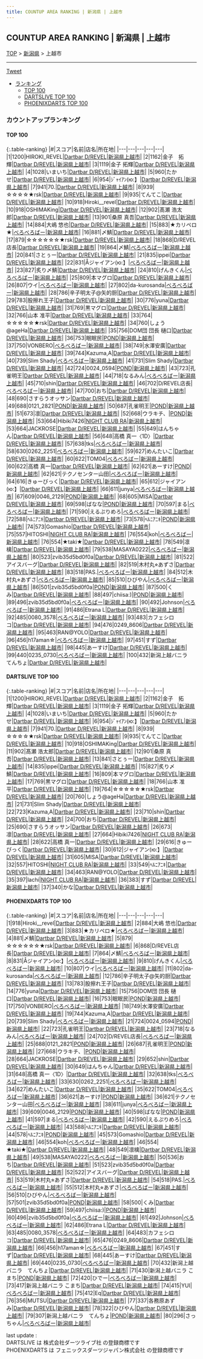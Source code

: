 ```yaml
---
title: COUNTUP AREA RANKING | 新潟県 | 上越市
---
```

## COUNTUP AREA RANKING | 新潟県 | 上越市

[TOP](/darts/rank/) > [新潟県](/darts/rank/新潟県/) > 上越市

___

<a href="https://twitter.com/share?ref_src=twsrc%5Etfw" data-text="COUNTUP AREA RANKING | 新潟県上越市" class="twitter-share-button" data-hashtags="DARTSLIVE,PHOENIXDARTS,darts,ダーツ" data-show-count="false">Tweet</a>

* [ランキング](#カウントアップランキング)
    * [TOP 100](#top-100)
    * [DARTSLIVE TOP 100](#dartslive-top-100)
    * [PHOENIXDARTS TOP 100](#phoenixdarts-top-100)

### カウントアップランキング

#### TOP 100



{:.table-ranking}
|#|スコア|名前|店名|所在地|
|---|---|---|---|---|
|1|1200|<span class="rank-name-dl">HIROKI_REVEL</span>|<a href="https://search.dartslive.com/jp/shop/ad144bd10ca51d430d9b047a20a7ba1e">Dartbar D/REVEL</a>|<a href="/darts/rank/新潟県/上越市">新潟県上越市</a>|
|2|1162|<span class="rank-name-dl">金子　拓輝</span>|<a href="https://search.dartslive.com/jp/shop/ad144bd10ca51d430d9b047a20a7ba1e">Dartbar D/REVEL</a>|<a href="/darts/rank/新潟県/上越市">新潟県上越市</a>|
|3|1119|<span class="rank-name-dl">金子 拓輝</span>|<a href="https://search.dartslive.com/jp/shop/ad144bd10ca51d430d9b047a20a7ba1e">Dartbar D/REVEL</a>|<a href="/darts/rank/新潟県/上越市">新潟県上越市</a>|
|4|1028|<span class="rank-name-dl">いまいち</span>|<a href="https://search.dartslive.com/jp/shop/ad144bd10ca51d430d9b047a20a7ba1e">Dartbar D/REVEL</a>|<a href="/darts/rank/新潟県/上越市">新潟県上越市</a>|
|5|960|<span class="rank-name-dl">たかせ</span>|<a href="https://search.dartslive.com/jp/shop/ad144bd10ca51d430d9b047a20a7ba1e">Dartbar D/REVEL</a>|<a href="/darts/rank/新潟県/上越市">新潟県上越市</a>|
|6|954|<span class="rank-name-dl">ｼﾞｬｲｱﾝ(ю:】</span>|<a href="https://search.dartslive.com/jp/shop/ad144bd10ca51d430d9b047a20a7ba1e">Dartbar D/REVEL</a>|<a href="/darts/rank/新潟県/上越市">新潟県上越市</a>|
|7|941|<span class="rank-name-dl">70.</span>|<a href="https://search.dartslive.com/jp/shop/ad144bd10ca51d430d9b047a20a7ba1e">Dartbar D/REVEL</a>|<a href="/darts/rank/新潟県/上越市">新潟県上越市</a>|
|8|939|<span class="rank-name-dl">☆☆☆☆★rsk</span>|<a href="https://search.dartslive.com/jp/shop/ad144bd10ca51d430d9b047a20a7ba1e">Dartbar D/REVEL</a>|<a href="/darts/rank/新潟県/上越市">新潟県上越市</a>|
|9|935|<span class="rank-name-dl">てんてこ</span>|<a href="https://search.dartslive.com/jp/shop/ad144bd10ca51d430d9b047a20a7ba1e">Dartbar D/REVEL</a>|<a href="/darts/rank/新潟県/上越市">新潟県上越市</a>|
|10|918|<span class="rank-name-pd">Hiroki__revel</span>|<a href="https://vs.phoenixdarts.com/jp/shop/shopDetailInfo/s_89929?s_seq=89929">Dartbar D/REVEL</a>|<a href="/darts/rank/新潟県/上越市">新潟県上越市</a>|
|10|918|<span class="rank-name-dl">OSHIMAKing</span>|<a href="https://search.dartslive.com/jp/shop/ad144bd10ca51d430d9b047a20a7ba1e">Dartbar D/REVEL</a>|<a href="/darts/rank/新潟県/上越市">新潟県上越市</a>|
|12|902|<span class="rank-name-dl">髙瀬 浩太郎</span>|<a href="https://search.dartslive.com/jp/shop/ad144bd10ca51d430d9b047a20a7ba1e">Dartbar D/REVEL</a>|<a href="/darts/rank/新潟県/上越市">新潟県上越市</a>|
|13|901|<span class="rank-name-dl">桑原 真吾</span>|<a href="https://search.dartslive.com/jp/shop/ad144bd10ca51d430d9b047a20a7ba1e">Dartbar D/REVEL</a>|<a href="/darts/rank/新潟県/上越市">新潟県上越市</a>|
|14|884|<span class="rank-name-pd">大嶋 悠也</span>|<a href="https://vs.phoenixdarts.com/jp/shop/shopDetailInfo/s_89929?s_seq=89929">Dartbar D/REVEL</a>|<a href="/darts/rank/新潟県/上越市">新潟県上越市</a>|
|15|883|<span class="rank-name-pd">★カリペロ★</span>|<a href="https://vs.phoenixdarts.com/jp/shop/shopDetailInfo/s_9461?s_seq=9461">べろべろばー</a>|<a href="/darts/rank/新潟県/上越市">新潟県上越市</a>|
|16|881|<span class="rank-name-pd">〆鯖</span>|<a href="https://vs.phoenixdarts.com/jp/shop/shopDetailInfo/s_89929?s_seq=89929">Dartbar D/REVEL</a>|<a href="/darts/rank/新潟県/上越市">新潟県上越市</a>|
|17|879|<span class="rank-name-pd">☆☆☆☆☆☆★rsk</span>|<a href="https://vs.phoenixdarts.com/jp/shop/shopDetailInfo/s_89929?s_seq=89929">Dartbar D/REVEL</a>|<a href="/darts/rank/新潟県/上越市">新潟県上越市</a>|
|18|868|<span class="rank-name-pd">D/REVEL店長</span>|<a href="https://vs.phoenixdarts.com/jp/shop/shopDetailInfo/s_89929?s_seq=89929">Dartbar D/REVEL</a>|<a href="/darts/rank/新潟県/上越市">新潟県上越市</a>|
|19|864|<span class="rank-name-pd">〆鯖</span>|<a href="https://vs.phoenixdarts.com/jp/shop/shopDetailInfo/s_9461?s_seq=9461">べろべろばー</a>|<a href="/darts/rank/新潟県/上越市">新潟県上越市</a>|
|20|841|<span class="rank-name-dl">さとぅー</span>|<a href="https://search.dartslive.com/jp/shop/ad144bd10ca51d430d9b047a20a7ba1e">Dartbar D/REVEL</a>|<a href="/darts/rank/新潟県/上越市">新潟県上越市</a>|
|21|835|<span class="rank-name-dl">ippei</span>|<a href="https://search.dartslive.com/jp/shop/ad144bd10ca51d430d9b047a20a7ba1e">Dartbar D/REVEL</a>|<a href="/darts/rank/新潟県/上越市">新潟県上越市</a>|
|22|831|<span class="rank-name-pd">Åジャイアン(ю:】</span>|<a href="https://vs.phoenixdarts.com/jp/shop/shopDetailInfo/s_9461?s_seq=9461">べろべろばー</a>|<a href="/darts/rank/新潟県/上越市">新潟県上越市</a>|
|23|827|<span class="rank-name-dl">炙り〆鯖</span>|<a href="https://search.dartslive.com/jp/shop/ad144bd10ca51d430d9b047a20a7ba1e">Dartbar D/REVEL</a>|<a href="/darts/rank/新潟県/上越市">新潟県上越市</a>|
|24|810|<span class="rank-name-pd">げんきくん</span>|<a href="https://vs.phoenixdarts.com/jp/shop/shopDetailInfo/s_9461?s_seq=9461">べろべろばー</a>|<a href="/darts/rank/新潟県/上越市">新潟県上越市</a>|
|25|809|<span class="rank-name-dl">本マグロ</span>|<a href="https://search.dartslive.com/jp/shop/ad144bd10ca51d430d9b047a20a7ba1e">Dartbar D/REVEL</a>|<a href="/darts/rank/新潟県/上越市">新潟県上越市</a>|
|26|807|<span class="rank-name-pd">ウイ</span>|<a href="https://vs.phoenixdarts.com/jp/shop/shopDetailInfo/s_9461?s_seq=9461">べろべろばー</a>|<a href="/darts/rank/新潟県/上越市">新潟県上越市</a>|
|27|802|<span class="rank-name-pd">da-kurosanda</span>|<a href="https://vs.phoenixdarts.com/jp/shop/shopDetailInfo/s_9461?s_seq=9461">べろべろばー</a>|<a href="/darts/rank/新潟県/上越市">新潟県上越市</a>|
|28|786|<span class="rank-name-pd">辛子明太子@矢的厨</span>|<a href="https://vs.phoenixdarts.com/jp/shop/shopDetailInfo/s_89929?s_seq=89929">Dartbar D/REVEL</a>|<a href="/darts/rank/新潟県/上越市">新潟県上越市</a>|
|29|783|<span class="rank-name-pd">股擦れ王子</span>|<a href="https://vs.phoenixdarts.com/jp/shop/shopDetailInfo/s_89929?s_seq=89929">Dartbar D/REVEL</a>|<a href="/darts/rank/新潟県/上越市">新潟県上越市</a>|
|30|776|<span class="rank-name-pd">yuna</span>|<a href="https://vs.phoenixdarts.com/jp/shop/shopDetailInfo/s_89929?s_seq=89929">Dartbar D/REVEL</a>|<a href="/darts/rank/新潟県/上越市">新潟県上越市</a>|
|31|769|<span class="rank-name-dl">黒マグロ</span>|<a href="https://search.dartslive.com/jp/shop/ad144bd10ca51d430d9b047a20a7ba1e">Dartbar D/REVEL</a>|<a href="/darts/rank/新潟県/上越市">新潟県上越市</a>|
|32|766|<span class="rank-name-dl">山本 准平</span>|<a href="https://search.dartslive.com/jp/shop/ad144bd10ca51d430d9b047a20a7ba1e">Dartbar D/REVEL</a>|<a href="/darts/rank/新潟県/上越市">新潟県上越市</a>|
|33|764|<span class="rank-name-dl">☆☆☆☆☆★rsk</span>|<a href="https://search.dartslive.com/jp/shop/ad144bd10ca51d430d9b047a20a7ba1e">Dartbar D/REVEL</a>|<a href="/darts/rank/新潟県/上越市">新潟県上越市</a>|
|34|760|<span class="rank-name-dl">しょう@ageHa</span>|<a href="https://search.dartslive.com/jp/shop/ad144bd10ca51d430d9b047a20a7ba1e">Dartbar D/REVEL</a>|<a href="/darts/rank/新潟県/上越市">新潟県上越市</a>|
|35|756|<span class="rank-name-pd">DOM団 団長  樋口</span>|<a href="https://vs.phoenixdarts.com/jp/shop/shopDetailInfo/s_89929?s_seq=89929">Dartbar D/REVEL</a>|<a href="/darts/rank/新潟県/上越市">新潟県上越市</a>|
|36|753|<span class="rank-name-pd">眠眠民</span>|<a href="https://vs.phoenixdarts.com/jp/shop/shopDetailInfo/s_87179?s_seq=87179">POND</a>|<a href="/darts/rank/新潟県/上越市">新潟県上越市</a>|
|37|750|<span class="rank-name-pd">VONBERO</span>|<a href="https://vs.phoenixdarts.com/jp/shop/shopDetailInfo/s_9461?s_seq=9461">べろべろばー</a>|<a href="/darts/rank/新潟県/上越市">新潟県上越市</a>|
|38|749|<span class="rank-name-pd">水澤安廣</span>|<a href="https://vs.phoenixdarts.com/jp/shop/shopDetailInfo/s_89929?s_seq=89929">Dartbar D/REVEL</a>|<a href="/darts/rank/新潟県/上越市">新潟県上越市</a>|
|39|744|<span class="rank-name-pd">Kazuma,A</span>|<a href="https://vs.phoenixdarts.com/jp/shop/shopDetailInfo/s_89929?s_seq=89929">Dartbar D/REVEL</a>|<a href="/darts/rank/新潟県/上越市">新潟県上越市</a>|
|40|739|<span class="rank-name-pd">Slim Shady</span>|<a href="https://vs.phoenixdarts.com/jp/shop/shopDetailInfo/s_9461?s_seq=9461">べろべろばー</a>|<a href="/darts/rank/新潟県/上越市">新潟県上越市</a>|
|41|731|<span class="rank-name-dl">Slim Shady</span>|<a href="https://search.dartslive.com/jp/shop/ad144bd10ca51d430d9b047a20a7ba1e">Dartbar D/REVEL</a>|<a href="/darts/rank/新潟県/上越市">新潟県上越市</a>|
|42|724|<span class="rank-name-pd">0024_0594</span>|<a href="https://vs.phoenixdarts.com/jp/shop/shopDetailInfo/s_87179?s_seq=87179">POND</a>|<a href="/darts/rank/新潟県/上越市">新潟県上越市</a>|
|43|723|<span class="rank-name-pd">孔雀明王</span>|<a href="https://vs.phoenixdarts.com/jp/shop/shopDetailInfo/s_89929?s_seq=89929">Dartbar D/REVEL</a>|<a href="/darts/rank/新潟県/上越市">新潟県上越市</a>|
|44|718|<span class="rank-name-pd">なるみん</span>|<a href="https://vs.phoenixdarts.com/jp/shop/shopDetailInfo/s_9461?s_seq=9461">べろべろばー</a>|<a href="/darts/rank/新潟県/上越市">新潟県上越市</a>|
|45|710|<span class="rank-name-dl">shin</span>|<a href="https://search.dartslive.com/jp/shop/ad144bd10ca51d430d9b047a20a7ba1e">Dartbar D/REVEL</a>|<a href="/darts/rank/新潟県/上越市">新潟県上越市</a>|
|46|702|<span class="rank-name-pd">D/REVEL店長</span>|<a href="https://vs.phoenixdarts.com/jp/shop/shopDetailInfo/s_9461?s_seq=9461">べろべろばー</a>|<a href="/darts/rank/新潟県/上越市">新潟県上越市</a>|
|47|700|<span class="rank-name-dl">おち</span>|<a href="https://search.dartslive.com/jp/shop/ad144bd10ca51d430d9b047a20a7ba1e">Dartbar D/REVEL</a>|<a href="/darts/rank/新潟県/上越市">新潟県上越市</a>|
|48|690|<span class="rank-name-dl">さすらうオッサン</span>|<a href="https://search.dartslive.com/jp/shop/ad144bd10ca51d430d9b047a20a7ba1e">Dartbar D/REVEL</a>|<a href="/darts/rank/新潟県/上越市">新潟県上越市</a>|
|49|688|<span class="rank-name-pd">0121_2821</span>|<a href="https://vs.phoenixdarts.com/jp/shop/shopDetailInfo/s_87179?s_seq=87179">POND</a>|<a href="/darts/rank/新潟県/上越市">新潟県上越市</a>|
|50|687|<span class="rank-name-pd">孔雀明王</span>|<a href="https://vs.phoenixdarts.com/jp/shop/shopDetailInfo/s_87179?s_seq=87179">POND</a>|<a href="/darts/rank/新潟県/上越市">新潟県上越市</a>|
|51|673|<span class="rank-name-dl">凛</span>|<a href="https://search.dartslive.com/jp/shop/ad144bd10ca51d430d9b047a20a7ba1e">Dartbar D/REVEL</a>|<a href="/darts/rank/新潟県/上越市">新潟県上越市</a>|
|52|668|<span class="rank-name-pd">ウラキチ、</span>|<a href="https://vs.phoenixdarts.com/jp/shop/shopDetailInfo/s_87179?s_seq=87179">POND</a>|<a href="/darts/rank/新潟県/上越市">新潟県上越市</a>|
|53|664|<span class="rank-name-dl">Hibiki7426</span>|<a href="https://search.dartslive.com/jp/shop/b3cb11641cc009a00d9b047a20a7ba1e">NIGHT CLUB RA</a>|<a href="/darts/rank/新潟県/上越市">新潟県上越市</a>|
|53|664|<span class="rank-name-pd">JACKROSE</span>|<a href="https://vs.phoenixdarts.com/jp/shop/shopDetailInfo/s_89929?s_seq=89929">Dartbar D/REVEL</a>|<a href="/darts/rank/新潟県/上越市">新潟県上越市</a>|
|55|649|<span class="rank-name-pd">はんちゃん</span>|<a href="https://vs.phoenixdarts.com/jp/shop/shopDetailInfo/s_89929?s_seq=89929">Dartbar D/REVEL</a>|<a href="/darts/rank/新潟県/上越市">新潟県上越市</a>|
|56|648|<span class="rank-name-pd">高橋  真一〈1D〉</span>|<a href="https://vs.phoenixdarts.com/jp/shop/shopDetailInfo/s_89929?s_seq=89929">Dartbar D/REVEL</a>|<a href="/darts/rank/新潟県/上越市">新潟県上越市</a>|
|57|638|<span class="rank-name-pd">tks</span>|<a href="https://vs.phoenixdarts.com/jp/shop/shopDetailInfo/s_9461?s_seq=9461">べろべろばー</a>|<a href="/darts/rank/新潟県/上越市">新潟県上越市</a>|
|58|630|<span class="rank-name-pd">0262_2251</span>|<a href="https://vs.phoenixdarts.com/jp/shop/shopDetailInfo/s_9461?s_seq=9461">べろべろばー</a>|<a href="/darts/rank/新潟県/上越市">新潟県上越市</a>|
|59|627|<span class="rank-name-pd">めんたいこ</span>|<a href="https://vs.phoenixdarts.com/jp/shop/shopDetailInfo/s_89929?s_seq=89929">Dartbar D/REVEL</a>|<a href="/darts/rank/新潟県/上越市">新潟県上越市</a>|
|60|622|<span class="rank-name-pd">TOM04</span>|<a href="https://vs.phoenixdarts.com/jp/shop/shopDetailInfo/s_9461?s_seq=9461">べろべろばー</a>|<a href="/darts/rank/新潟県/上越市">新潟県上越市</a>|
|60|622|<span class="rank-name-dl">高橋 真一</span>|<a href="https://search.dartslive.com/jp/shop/ad144bd10ca51d430d9b047a20a7ba1e">Dartbar D/REVEL</a>|<a href="/darts/rank/新潟県/上越市">新潟県上越市</a>|
|62|621|<span class="rank-name-pd">あーすけ</span>|<a href="https://vs.phoenixdarts.com/jp/shop/shopDetailInfo/s_87179?s_seq=87179">POND</a>|<a href="/darts/rank/新潟県/上越市">新潟県上越市</a>|
|62|621|<span class="rank-name-pd">テクノセンター山田</span>|<a href="https://vs.phoenixdarts.com/jp/shop/shopDetailInfo/s_9461?s_seq=9461">べろべろばー</a>|<a href="/darts/rank/新潟県/上越市">新潟県上越市</a>|
|64|616|<span class="rank-name-dl">きゅーびっく</span>|<a href="https://search.dartslive.com/jp/shop/ad144bd10ca51d430d9b047a20a7ba1e">Dartbar D/REVEL</a>|<a href="/darts/rank/新潟県/上越市">新潟県上越市</a>|
|65|612|<span class="rank-name-dl">ジャイアン(ю:】</span>|<a href="https://search.dartslive.com/jp/shop/ad144bd10ca51d430d9b047a20a7ba1e">Dartbar D/REVEL</a>|<a href="/darts/rank/新潟県/上越市">新潟県上越市</a>|
|66|611|<span class="rank-name-pd">junya</span>|<a href="https://vs.phoenixdarts.com/jp/shop/shopDetailInfo/s_9461?s_seq=9461">べろべろばー</a>|<a href="/darts/rank/新潟県/上越市">新潟県上越市</a>|
|67|609|<span class="rank-name-pd">0046_2129</span>|<a href="https://vs.phoenixdarts.com/jp/shop/shopDetailInfo/s_87179?s_seq=87179">POND</a>|<a href="/darts/rank/新潟県/上越市">新潟県上越市</a>|
|68|605|<span class="rank-name-dl">MISA</span>|<a href="https://search.dartslive.com/jp/shop/ad144bd10ca51d430d9b047a20a7ba1e">Dartbar D/REVEL</a>|<a href="/darts/rank/新潟県/上越市">新潟県上越市</a>|
|69|598|<span class="rank-name-pd">ばなな</span>|<a href="https://vs.phoenixdarts.com/jp/shop/shopDetailInfo/s_87179?s_seq=87179">POND</a>|<a href="/darts/rank/新潟県/上越市">新潟県上越市</a>|
|70|597|<span class="rank-name-pd">まる</span>|<a href="https://vs.phoenixdarts.com/jp/shop/shopDetailInfo/s_9461?s_seq=9461">べろべろばー</a>|<a href="/darts/rank/新潟県/上越市">新潟県上越市</a>|
|71|590|<span class="rank-name-pd">えるぷりめろ</span>|<a href="https://vs.phoenixdarts.com/jp/shop/shopDetailInfo/s_9461?s_seq=9461">べろべろばー</a>|<a href="/darts/rank/新潟県/上越市">新潟県上越市</a>|
|72|588|<span class="rank-name-pd">ﾍﾙﾆｱﾆｷ</span>|<a href="https://vs.phoenixdarts.com/jp/shop/shopDetailInfo/s_89929?s_seq=89929">Dartbar D/REVEL</a>|<a href="/darts/rank/新潟県/上越市">新潟県上越市</a>|
|73|578|<span class="rank-name-pd">ﾍﾙﾆｱﾆｷ</span>|<a href="https://vs.phoenixdarts.com/jp/shop/shopDetailInfo/s_87179?s_seq=87179">POND</a>|<a href="/darts/rank/新潟県/上越市">新潟県上越市</a>|
|74|573|<span class="rank-name-pd">Gomashio</span>|<a href="https://vs.phoenixdarts.com/jp/shop/shopDetailInfo/s_89929?s_seq=89929">Dartbar D/REVEL</a>|<a href="/darts/rank/新潟県/上越市">新潟県上越市</a>|
|75|557|<span class="rank-name-dl">HITOSHI</span>|<a href="https://search.dartslive.com/jp/shop/b3cb11641cc009a00d9b047a20a7ba1e">NIGHT CLUB RA</a>|<a href="/darts/rank/新潟県/上越市">新潟県上越市</a>|
|76|554|<span class="rank-name-pd">koh</span>|<a href="https://vs.phoenixdarts.com/jp/shop/shopDetailInfo/s_9461?s_seq=9461">べろべろばー</a>|<a href="/darts/rank/新潟県/上越市">新潟県上越市</a>|
|76|554|<span class="rank-name-pd">★taki★</span>|<a href="https://vs.phoenixdarts.com/jp/shop/shopDetailInfo/s_89929?s_seq=89929">Dartbar D/REVEL</a>|<a href="/darts/rank/新潟県/上越市">新潟県上越市</a>|
|78|549|<span class="rank-name-pd">凛檎</span>|<a href="https://vs.phoenixdarts.com/jp/shop/shopDetailInfo/s_89929?s_seq=89929">Dartbar D/REVEL</a>|<a href="/darts/rank/新潟県/上越市">新潟県上越市</a>|
|79|538|<span class="rank-name-pd">MASAYA0222</span>|<a href="https://vs.phoenixdarts.com/jp/shop/shopDetailInfo/s_9461?s_seq=9461">べろべろばー</a>|<a href="/darts/rank/新潟県/上越市">新潟県上越市</a>|
|80|523|<span class="rank-name-pd">zvib35d5bd0f0a</span>|<a href="https://vs.phoenixdarts.com/jp/shop/shopDetailInfo/s_89929?s_seq=89929">Dartbar D/REVEL</a>|<a href="/darts/rank/新潟県/上越市">新潟県上越市</a>|
|81|522|<span class="rank-name-pd">アイスバーグ</span>|<a href="https://vs.phoenixdarts.com/jp/shop/shopDetailInfo/s_89929?s_seq=89929">Dartbar D/REVEL</a>|<a href="/darts/rank/新潟県/上越市">新潟県上越市</a>|
|82|519|<span class="rank-name-pd">木村丸⭐︎あずさ</span>|<a href="https://vs.phoenixdarts.com/jp/shop/shopDetailInfo/s_89929?s_seq=89929">Dartbar D/REVEL</a>|<a href="/darts/rank/新潟県/上越市">新潟県上越市</a>|
|83|518|<span class="rank-name-pd">PAS.</span>|<a href="https://vs.phoenixdarts.com/jp/shop/shopDetailInfo/s_9461?s_seq=9461">べろべろばー</a>|<a href="/darts/rank/新潟県/上越市">新潟県上越市</a>|
|84|512|<span class="rank-name-pd">木村丸⭐︎あずさ</span>|<a href="https://vs.phoenixdarts.com/jp/shop/shopDetailInfo/s_9461?s_seq=9461">べろべろばー</a>|<a href="/darts/rank/新潟県/上越市">新潟県上越市</a>|
|85|510|<span class="rank-name-pd">ひびやん</span>|<a href="https://vs.phoenixdarts.com/jp/shop/shopDetailInfo/s_9461?s_seq=9461">べろべろばー</a>|<a href="/darts/rank/新潟県/上越市">新潟県上越市</a>|
|86|501|<span class="rank-name-pd">zvib35d5bd0f0a</span>|<a href="https://vs.phoenixdarts.com/jp/shop/shopDetailInfo/s_87179?s_seq=87179">POND</a>|<a href="/darts/rank/新潟県/上越市">新潟県上越市</a>|
|87|500|<span class="rank-name-pd">くみ</span>|<a href="https://vs.phoenixdarts.com/jp/shop/shopDetailInfo/s_89929?s_seq=89929">Dartbar D/REVEL</a>|<a href="/darts/rank/新潟県/上越市">新潟県上越市</a>|
|88|497|<span class="rank-name-pd">chiisa:)</span>|<a href="https://vs.phoenixdarts.com/jp/shop/shopDetailInfo/s_87179?s_seq=87179">POND</a>|<a href="/darts/rank/新潟県/上越市">新潟県上越市</a>|
|89|496|<span class="rank-name-pd">zvib35d5bd0f0a</span>|<a href="https://vs.phoenixdarts.com/jp/shop/shopDetailInfo/s_9461?s_seq=9461">べろべろばー</a>|<a href="/darts/rank/新潟県/上越市">新潟県上越市</a>|
|90|492|<span class="rank-name-pd">Johnson</span>|<a href="https://vs.phoenixdarts.com/jp/shop/shopDetailInfo/s_9461?s_seq=9461">べろべろばー</a>|<a href="/darts/rank/新潟県/上越市">新潟県上越市</a>|
|91|486|<span class="rank-name-pd">Etrana L</span>|<a href="https://vs.phoenixdarts.com/jp/shop/shopDetailInfo/s_89929?s_seq=89929">Dartbar D/REVEL</a>|<a href="/darts/rank/新潟県/上越市">新潟県上越市</a>|
|92|485|<span class="rank-name-pd">0080_3578</span>|<a href="https://vs.phoenixdarts.com/jp/shop/shopDetailInfo/s_9461?s_seq=9461">べろべろばー</a>|<a href="/darts/rank/新潟県/上越市">新潟県上越市</a>|
|93|483|<span class="rank-name-pd">カフェシロコ</span>|<a href="https://vs.phoenixdarts.com/jp/shop/shopDetailInfo/s_89929?s_seq=89929">Dartbar D/REVEL</a>|<a href="/darts/rank/新潟県/上越市">新潟県上越市</a>|
|94|476|<span class="rank-name-pd">0249_8606</span>|<a href="https://vs.phoenixdarts.com/jp/shop/shopDetailInfo/s_89929?s_seq=89929">Dartbar D/REVEL</a>|<a href="/darts/rank/新潟県/上越市">新潟県上越市</a>|
|95|463|<span class="rank-name-dl">RAN@YOLO</span>|<a href="https://search.dartslive.com/jp/shop/ad144bd10ca51d430d9b047a20a7ba1e">Dartbar D/REVEL</a>|<a href="/darts/rank/新潟県/上越市">新潟県上越市</a>|
|96|456|<span class="rank-name-pd">h17aman☆</span>|<a href="https://vs.phoenixdarts.com/jp/shop/shopDetailInfo/s_9461?s_seq=9461">べろべろばー</a>|<a href="/darts/rank/新潟県/上越市">新潟県上越市</a>|
|97|451|<span class="rank-name-pd">すず</span>|<a href="https://vs.phoenixdarts.com/jp/shop/shopDetailInfo/s_89929?s_seq=89929">Dartbar D/REVEL</a>|<a href="/darts/rank/新潟県/上越市">新潟県上越市</a>|
|98|445|<span class="rank-name-pd">あーすけ</span>|<a href="https://vs.phoenixdarts.com/jp/shop/shopDetailInfo/s_89929?s_seq=89929">Dartbar D/REVEL</a>|<a href="/darts/rank/新潟県/上越市">新潟県上越市</a>|
|99|440|<span class="rank-name-pd">0235_0730</span>|<a href="https://vs.phoenixdarts.com/jp/shop/shopDetailInfo/s_9461?s_seq=9461">べろべろばー</a>|<a href="/darts/rank/新潟県/上越市">新潟県上越市</a>|
|100|432|<span class="rank-name-pd">新潟上越バニラ　てんちょ</span>|<a href="https://vs.phoenixdarts.com/jp/shop/shopDetailInfo/s_89929?s_seq=89929">Dartbar D/REVEL</a>|<a href="/darts/rank/新潟県/上越市">新潟県上越市</a>|


#### DARTSLIVE TOP 100



{:.table-ranking}
|#|スコア|名前|店名|所在地|
|---|---|---|---|---|
|1|1200|<span class="rank-name-dl">HIROKI_REVEL</span>|<a href="https://search.dartslive.com/jp/shop/ad144bd10ca51d430d9b047a20a7ba1e">Dartbar D/REVEL</a>|<a href="/darts/rank/新潟県/上越市">新潟県上越市</a>|
|2|1162|<span class="rank-name-dl">金子　拓輝</span>|<a href="https://search.dartslive.com/jp/shop/ad144bd10ca51d430d9b047a20a7ba1e">Dartbar D/REVEL</a>|<a href="/darts/rank/新潟県/上越市">新潟県上越市</a>|
|3|1119|<span class="rank-name-dl">金子 拓輝</span>|<a href="https://search.dartslive.com/jp/shop/ad144bd10ca51d430d9b047a20a7ba1e">Dartbar D/REVEL</a>|<a href="/darts/rank/新潟県/上越市">新潟県上越市</a>|
|4|1028|<span class="rank-name-dl">いまいち</span>|<a href="https://search.dartslive.com/jp/shop/ad144bd10ca51d430d9b047a20a7ba1e">Dartbar D/REVEL</a>|<a href="/darts/rank/新潟県/上越市">新潟県上越市</a>|
|5|960|<span class="rank-name-dl">たかせ</span>|<a href="https://search.dartslive.com/jp/shop/ad144bd10ca51d430d9b047a20a7ba1e">Dartbar D/REVEL</a>|<a href="/darts/rank/新潟県/上越市">新潟県上越市</a>|
|6|954|<span class="rank-name-dl">ｼﾞｬｲｱﾝ(ю:】</span>|<a href="https://search.dartslive.com/jp/shop/ad144bd10ca51d430d9b047a20a7ba1e">Dartbar D/REVEL</a>|<a href="/darts/rank/新潟県/上越市">新潟県上越市</a>|
|7|941|<span class="rank-name-dl">70.</span>|<a href="https://search.dartslive.com/jp/shop/ad144bd10ca51d430d9b047a20a7ba1e">Dartbar D/REVEL</a>|<a href="/darts/rank/新潟県/上越市">新潟県上越市</a>|
|8|939|<span class="rank-name-dl">☆☆☆☆★rsk</span>|<a href="https://search.dartslive.com/jp/shop/ad144bd10ca51d430d9b047a20a7ba1e">Dartbar D/REVEL</a>|<a href="/darts/rank/新潟県/上越市">新潟県上越市</a>|
|9|935|<span class="rank-name-dl">てんてこ</span>|<a href="https://search.dartslive.com/jp/shop/ad144bd10ca51d430d9b047a20a7ba1e">Dartbar D/REVEL</a>|<a href="/darts/rank/新潟県/上越市">新潟県上越市</a>|
|10|918|<span class="rank-name-dl">OSHIMAKing</span>|<a href="https://search.dartslive.com/jp/shop/ad144bd10ca51d430d9b047a20a7ba1e">Dartbar D/REVEL</a>|<a href="/darts/rank/新潟県/上越市">新潟県上越市</a>|
|11|902|<span class="rank-name-dl">髙瀬 浩太郎</span>|<a href="https://search.dartslive.com/jp/shop/ad144bd10ca51d430d9b047a20a7ba1e">Dartbar D/REVEL</a>|<a href="/darts/rank/新潟県/上越市">新潟県上越市</a>|
|12|901|<span class="rank-name-dl">桑原 真吾</span>|<a href="https://search.dartslive.com/jp/shop/ad144bd10ca51d430d9b047a20a7ba1e">Dartbar D/REVEL</a>|<a href="/darts/rank/新潟県/上越市">新潟県上越市</a>|
|13|841|<span class="rank-name-dl">さとぅー</span>|<a href="https://search.dartslive.com/jp/shop/ad144bd10ca51d430d9b047a20a7ba1e">Dartbar D/REVEL</a>|<a href="/darts/rank/新潟県/上越市">新潟県上越市</a>|
|14|835|<span class="rank-name-dl">ippei</span>|<a href="https://search.dartslive.com/jp/shop/ad144bd10ca51d430d9b047a20a7ba1e">Dartbar D/REVEL</a>|<a href="/darts/rank/新潟県/上越市">新潟県上越市</a>|
|15|827|<span class="rank-name-dl">炙り〆鯖</span>|<a href="https://search.dartslive.com/jp/shop/ad144bd10ca51d430d9b047a20a7ba1e">Dartbar D/REVEL</a>|<a href="/darts/rank/新潟県/上越市">新潟県上越市</a>|
|16|809|<span class="rank-name-dl">本マグロ</span>|<a href="https://search.dartslive.com/jp/shop/ad144bd10ca51d430d9b047a20a7ba1e">Dartbar D/REVEL</a>|<a href="/darts/rank/新潟県/上越市">新潟県上越市</a>|
|17|769|<span class="rank-name-dl">黒マグロ</span>|<a href="https://search.dartslive.com/jp/shop/ad144bd10ca51d430d9b047a20a7ba1e">Dartbar D/REVEL</a>|<a href="/darts/rank/新潟県/上越市">新潟県上越市</a>|
|18|766|<span class="rank-name-dl">山本 准平</span>|<a href="https://search.dartslive.com/jp/shop/ad144bd10ca51d430d9b047a20a7ba1e">Dartbar D/REVEL</a>|<a href="/darts/rank/新潟県/上越市">新潟県上越市</a>|
|19|764|<span class="rank-name-dl">☆☆☆☆☆★rsk</span>|<a href="https://search.dartslive.com/jp/shop/ad144bd10ca51d430d9b047a20a7ba1e">Dartbar D/REVEL</a>|<a href="/darts/rank/新潟県/上越市">新潟県上越市</a>|
|20|760|<span class="rank-name-dl">しょう@ageHa</span>|<a href="https://search.dartslive.com/jp/shop/ad144bd10ca51d430d9b047a20a7ba1e">Dartbar D/REVEL</a>|<a href="/darts/rank/新潟県/上越市">新潟県上越市</a>|
|21|731|<span class="rank-name-dl">Slim Shady</span>|<a href="https://search.dartslive.com/jp/shop/ad144bd10ca51d430d9b047a20a7ba1e">Dartbar D/REVEL</a>|<a href="/darts/rank/新潟県/上越市">新潟県上越市</a>|
|22|723|<span class="rank-name-dl">Kazuma,A</span>|<a href="https://search.dartslive.com/jp/shop/ad144bd10ca51d430d9b047a20a7ba1e">Dartbar D/REVEL</a>|<a href="/darts/rank/新潟県/上越市">新潟県上越市</a>|
|23|710|<span class="rank-name-dl">shin</span>|<a href="https://search.dartslive.com/jp/shop/ad144bd10ca51d430d9b047a20a7ba1e">Dartbar D/REVEL</a>|<a href="/darts/rank/新潟県/上越市">新潟県上越市</a>|
|24|700|<span class="rank-name-dl">おち</span>|<a href="https://search.dartslive.com/jp/shop/ad144bd10ca51d430d9b047a20a7ba1e">Dartbar D/REVEL</a>|<a href="/darts/rank/新潟県/上越市">新潟県上越市</a>|
|25|690|<span class="rank-name-dl">さすらうオッサン</span>|<a href="https://search.dartslive.com/jp/shop/ad144bd10ca51d430d9b047a20a7ba1e">Dartbar D/REVEL</a>|<a href="/darts/rank/新潟県/上越市">新潟県上越市</a>|
|26|673|<span class="rank-name-dl">凛</span>|<a href="https://search.dartslive.com/jp/shop/ad144bd10ca51d430d9b047a20a7ba1e">Dartbar D/REVEL</a>|<a href="/darts/rank/新潟県/上越市">新潟県上越市</a>|
|27|664|<span class="rank-name-dl">Hibiki7426</span>|<a href="https://search.dartslive.com/jp/shop/b3cb11641cc009a00d9b047a20a7ba1e">NIGHT CLUB RA</a>|<a href="/darts/rank/新潟県/上越市">新潟県上越市</a>|
|28|622|<span class="rank-name-dl">高橋 真一</span>|<a href="https://search.dartslive.com/jp/shop/ad144bd10ca51d430d9b047a20a7ba1e">Dartbar D/REVEL</a>|<a href="/darts/rank/新潟県/上越市">新潟県上越市</a>|
|29|616|<span class="rank-name-dl">きゅーびっく</span>|<a href="https://search.dartslive.com/jp/shop/ad144bd10ca51d430d9b047a20a7ba1e">Dartbar D/REVEL</a>|<a href="/darts/rank/新潟県/上越市">新潟県上越市</a>|
|30|612|<span class="rank-name-dl">ジャイアン(ю:】</span>|<a href="https://search.dartslive.com/jp/shop/ad144bd10ca51d430d9b047a20a7ba1e">Dartbar D/REVEL</a>|<a href="/darts/rank/新潟県/上越市">新潟県上越市</a>|
|31|605|<span class="rank-name-dl">MISA</span>|<a href="https://search.dartslive.com/jp/shop/ad144bd10ca51d430d9b047a20a7ba1e">Dartbar D/REVEL</a>|<a href="/darts/rank/新潟県/上越市">新潟県上越市</a>|
|32|557|<span class="rank-name-dl">HITOSHI</span>|<a href="https://search.dartslive.com/jp/shop/b3cb11641cc009a00d9b047a20a7ba1e">NIGHT CLUB RA</a>|<a href="/darts/rank/新潟県/上越市">新潟県上越市</a>|
|33|549|<span class="rank-name-dl">ﾍﾙﾆｱﾆｷ</span>|<a href="https://search.dartslive.com/jp/shop/ad144bd10ca51d430d9b047a20a7ba1e">Dartbar D/REVEL</a>|<a href="/darts/rank/新潟県/上越市">新潟県上越市</a>|
|34|463|<span class="rank-name-dl">RAN@YOLO</span>|<a href="https://search.dartslive.com/jp/shop/ad144bd10ca51d430d9b047a20a7ba1e">Dartbar D/REVEL</a>|<a href="/darts/rank/新潟県/上越市">新潟県上越市</a>|
|35|397|<span class="rank-name-dl">lachi</span>|<a href="https://search.dartslive.com/jp/shop/b3cb11641cc009a00d9b047a20a7ba1e">NIGHT CLUB RA</a>|<a href="/darts/rank/新潟県/上越市">新潟県上越市</a>|
|36|383|<span class="rank-name-dl">すず</span>|<a href="https://search.dartslive.com/jp/shop/ad144bd10ca51d430d9b047a20a7ba1e">Dartbar D/REVEL</a>|<a href="/darts/rank/新潟県/上越市">新潟県上越市</a>|
|37|340|<span class="rank-name-dl">かな</span>|<a href="https://search.dartslive.com/jp/shop/ad144bd10ca51d430d9b047a20a7ba1e">Dartbar D/REVEL</a>|<a href="/darts/rank/新潟県/上越市">新潟県上越市</a>|


#### PHOENIXDARTS TOP 100



{:.table-ranking}
|#|スコア|名前|店名|所在地|
|---|---|---|---|---|
|1|918|<span class="rank-name-pd">Hiroki__revel</span>|<a href="https://vs.phoenixdarts.com/jp/shop/shopDetailInfo/s_89929?s_seq=89929">Dartbar D/REVEL</a>|<a href="/darts/rank/新潟県/上越市">新潟県上越市</a>|
|2|884|<span class="rank-name-pd">大嶋 悠也</span>|<a href="https://vs.phoenixdarts.com/jp/shop/shopDetailInfo/s_89929?s_seq=89929">Dartbar D/REVEL</a>|<a href="/darts/rank/新潟県/上越市">新潟県上越市</a>|
|3|883|<span class="rank-name-pd">★カリペロ★</span>|<a href="https://vs.phoenixdarts.com/jp/shop/shopDetailInfo/s_9461?s_seq=9461">べろべろばー</a>|<a href="/darts/rank/新潟県/上越市">新潟県上越市</a>|
|4|881|<span class="rank-name-pd">〆鯖</span>|<a href="https://vs.phoenixdarts.com/jp/shop/shopDetailInfo/s_89929?s_seq=89929">Dartbar D/REVEL</a>|<a href="/darts/rank/新潟県/上越市">新潟県上越市</a>|
|5|879|<span class="rank-name-pd">☆☆☆☆☆☆★rsk</span>|<a href="https://vs.phoenixdarts.com/jp/shop/shopDetailInfo/s_89929?s_seq=89929">Dartbar D/REVEL</a>|<a href="/darts/rank/新潟県/上越市">新潟県上越市</a>|
|6|868|<span class="rank-name-pd">D/REVEL店長</span>|<a href="https://vs.phoenixdarts.com/jp/shop/shopDetailInfo/s_89929?s_seq=89929">Dartbar D/REVEL</a>|<a href="/darts/rank/新潟県/上越市">新潟県上越市</a>|
|7|864|<span class="rank-name-pd">〆鯖</span>|<a href="https://vs.phoenixdarts.com/jp/shop/shopDetailInfo/s_9461?s_seq=9461">べろべろばー</a>|<a href="/darts/rank/新潟県/上越市">新潟県上越市</a>|
|8|831|<span class="rank-name-pd">Åジャイアン(ю:】</span>|<a href="https://vs.phoenixdarts.com/jp/shop/shopDetailInfo/s_9461?s_seq=9461">べろべろばー</a>|<a href="/darts/rank/新潟県/上越市">新潟県上越市</a>|
|9|810|<span class="rank-name-pd">げんきくん</span>|<a href="https://vs.phoenixdarts.com/jp/shop/shopDetailInfo/s_9461?s_seq=9461">べろべろばー</a>|<a href="/darts/rank/新潟県/上越市">新潟県上越市</a>|
|10|807|<span class="rank-name-pd">ウイ</span>|<a href="https://vs.phoenixdarts.com/jp/shop/shopDetailInfo/s_9461?s_seq=9461">べろべろばー</a>|<a href="/darts/rank/新潟県/上越市">新潟県上越市</a>|
|11|802|<span class="rank-name-pd">da-kurosanda</span>|<a href="https://vs.phoenixdarts.com/jp/shop/shopDetailInfo/s_9461?s_seq=9461">べろべろばー</a>|<a href="/darts/rank/新潟県/上越市">新潟県上越市</a>|
|12|786|<span class="rank-name-pd">辛子明太子@矢的厨</span>|<a href="https://vs.phoenixdarts.com/jp/shop/shopDetailInfo/s_89929?s_seq=89929">Dartbar D/REVEL</a>|<a href="/darts/rank/新潟県/上越市">新潟県上越市</a>|
|13|783|<span class="rank-name-pd">股擦れ王子</span>|<a href="https://vs.phoenixdarts.com/jp/shop/shopDetailInfo/s_89929?s_seq=89929">Dartbar D/REVEL</a>|<a href="/darts/rank/新潟県/上越市">新潟県上越市</a>|
|14|776|<span class="rank-name-pd">yuna</span>|<a href="https://vs.phoenixdarts.com/jp/shop/shopDetailInfo/s_89929?s_seq=89929">Dartbar D/REVEL</a>|<a href="/darts/rank/新潟県/上越市">新潟県上越市</a>|
|15|756|<span class="rank-name-pd">DOM団 団長  樋口</span>|<a href="https://vs.phoenixdarts.com/jp/shop/shopDetailInfo/s_89929?s_seq=89929">Dartbar D/REVEL</a>|<a href="/darts/rank/新潟県/上越市">新潟県上越市</a>|
|16|753|<span class="rank-name-pd">眠眠民</span>|<a href="https://vs.phoenixdarts.com/jp/shop/shopDetailInfo/s_87179?s_seq=87179">POND</a>|<a href="/darts/rank/新潟県/上越市">新潟県上越市</a>|
|17|750|<span class="rank-name-pd">VONBERO</span>|<a href="https://vs.phoenixdarts.com/jp/shop/shopDetailInfo/s_9461?s_seq=9461">べろべろばー</a>|<a href="/darts/rank/新潟県/上越市">新潟県上越市</a>|
|18|749|<span class="rank-name-pd">水澤安廣</span>|<a href="https://vs.phoenixdarts.com/jp/shop/shopDetailInfo/s_89929?s_seq=89929">Dartbar D/REVEL</a>|<a href="/darts/rank/新潟県/上越市">新潟県上越市</a>|
|19|744|<span class="rank-name-pd">Kazuma,A</span>|<a href="https://vs.phoenixdarts.com/jp/shop/shopDetailInfo/s_89929?s_seq=89929">Dartbar D/REVEL</a>|<a href="/darts/rank/新潟県/上越市">新潟県上越市</a>|
|20|739|<span class="rank-name-pd">Slim Shady</span>|<a href="https://vs.phoenixdarts.com/jp/shop/shopDetailInfo/s_9461?s_seq=9461">べろべろばー</a>|<a href="/darts/rank/新潟県/上越市">新潟県上越市</a>|
|21|724|<span class="rank-name-pd">0024_0594</span>|<a href="https://vs.phoenixdarts.com/jp/shop/shopDetailInfo/s_87179?s_seq=87179">POND</a>|<a href="/darts/rank/新潟県/上越市">新潟県上越市</a>|
|22|723|<span class="rank-name-pd">孔雀明王</span>|<a href="https://vs.phoenixdarts.com/jp/shop/shopDetailInfo/s_89929?s_seq=89929">Dartbar D/REVEL</a>|<a href="/darts/rank/新潟県/上越市">新潟県上越市</a>|
|23|718|<span class="rank-name-pd">なるみん</span>|<a href="https://vs.phoenixdarts.com/jp/shop/shopDetailInfo/s_9461?s_seq=9461">べろべろばー</a>|<a href="/darts/rank/新潟県/上越市">新潟県上越市</a>|
|24|702|<span class="rank-name-pd">D/REVEL店長</span>|<a href="https://vs.phoenixdarts.com/jp/shop/shopDetailInfo/s_9461?s_seq=9461">べろべろばー</a>|<a href="/darts/rank/新潟県/上越市">新潟県上越市</a>|
|25|688|<span class="rank-name-pd">0121_2821</span>|<a href="https://vs.phoenixdarts.com/jp/shop/shopDetailInfo/s_87179?s_seq=87179">POND</a>|<a href="/darts/rank/新潟県/上越市">新潟県上越市</a>|
|26|687|<span class="rank-name-pd">孔雀明王</span>|<a href="https://vs.phoenixdarts.com/jp/shop/shopDetailInfo/s_87179?s_seq=87179">POND</a>|<a href="/darts/rank/新潟県/上越市">新潟県上越市</a>|
|27|668|<span class="rank-name-pd">ウラキチ、</span>|<a href="https://vs.phoenixdarts.com/jp/shop/shopDetailInfo/s_87179?s_seq=87179">POND</a>|<a href="/darts/rank/新潟県/上越市">新潟県上越市</a>|
|28|664|<span class="rank-name-pd">JACKROSE</span>|<a href="https://vs.phoenixdarts.com/jp/shop/shopDetailInfo/s_89929?s_seq=89929">Dartbar D/REVEL</a>|<a href="/darts/rank/新潟県/上越市">新潟県上越市</a>|
|29|652|<span class="rank-name-pd">shin</span>|<a href="https://vs.phoenixdarts.com/jp/shop/shopDetailInfo/s_89929?s_seq=89929">Dartbar D/REVEL</a>|<a href="/darts/rank/新潟県/上越市">新潟県上越市</a>|
|30|649|<span class="rank-name-pd">はんちゃん</span>|<a href="https://vs.phoenixdarts.com/jp/shop/shopDetailInfo/s_89929?s_seq=89929">Dartbar D/REVEL</a>|<a href="/darts/rank/新潟県/上越市">新潟県上越市</a>|
|31|648|<span class="rank-name-pd">高橋  真一〈1D〉</span>|<a href="https://vs.phoenixdarts.com/jp/shop/shopDetailInfo/s_89929?s_seq=89929">Dartbar D/REVEL</a>|<a href="/darts/rank/新潟県/上越市">新潟県上越市</a>|
|32|638|<span class="rank-name-pd">tks</span>|<a href="https://vs.phoenixdarts.com/jp/shop/shopDetailInfo/s_9461?s_seq=9461">べろべろばー</a>|<a href="/darts/rank/新潟県/上越市">新潟県上越市</a>|
|33|630|<span class="rank-name-pd">0262_2251</span>|<a href="https://vs.phoenixdarts.com/jp/shop/shopDetailInfo/s_9461?s_seq=9461">べろべろばー</a>|<a href="/darts/rank/新潟県/上越市">新潟県上越市</a>|
|34|627|<span class="rank-name-pd">めんたいこ</span>|<a href="https://vs.phoenixdarts.com/jp/shop/shopDetailInfo/s_89929?s_seq=89929">Dartbar D/REVEL</a>|<a href="/darts/rank/新潟県/上越市">新潟県上越市</a>|
|35|622|<span class="rank-name-pd">TOM04</span>|<a href="https://vs.phoenixdarts.com/jp/shop/shopDetailInfo/s_9461?s_seq=9461">べろべろばー</a>|<a href="/darts/rank/新潟県/上越市">新潟県上越市</a>|
|36|621|<span class="rank-name-pd">あーすけ</span>|<a href="https://vs.phoenixdarts.com/jp/shop/shopDetailInfo/s_87179?s_seq=87179">POND</a>|<a href="/darts/rank/新潟県/上越市">新潟県上越市</a>|
|36|621|<span class="rank-name-pd">テクノセンター山田</span>|<a href="https://vs.phoenixdarts.com/jp/shop/shopDetailInfo/s_9461?s_seq=9461">べろべろばー</a>|<a href="/darts/rank/新潟県/上越市">新潟県上越市</a>|
|38|611|<span class="rank-name-pd">junya</span>|<a href="https://vs.phoenixdarts.com/jp/shop/shopDetailInfo/s_9461?s_seq=9461">べろべろばー</a>|<a href="/darts/rank/新潟県/上越市">新潟県上越市</a>|
|39|609|<span class="rank-name-pd">0046_2129</span>|<a href="https://vs.phoenixdarts.com/jp/shop/shopDetailInfo/s_87179?s_seq=87179">POND</a>|<a href="/darts/rank/新潟県/上越市">新潟県上越市</a>|
|40|598|<span class="rank-name-pd">ばなな</span>|<a href="https://vs.phoenixdarts.com/jp/shop/shopDetailInfo/s_87179?s_seq=87179">POND</a>|<a href="/darts/rank/新潟県/上越市">新潟県上越市</a>|
|41|597|<span class="rank-name-pd">まる</span>|<a href="https://vs.phoenixdarts.com/jp/shop/shopDetailInfo/s_9461?s_seq=9461">べろべろばー</a>|<a href="/darts/rank/新潟県/上越市">新潟県上越市</a>|
|42|590|<span class="rank-name-pd">えるぷりめろ</span>|<a href="https://vs.phoenixdarts.com/jp/shop/shopDetailInfo/s_9461?s_seq=9461">べろべろばー</a>|<a href="/darts/rank/新潟県/上越市">新潟県上越市</a>|
|43|588|<span class="rank-name-pd">ﾍﾙﾆｱﾆｷ</span>|<a href="https://vs.phoenixdarts.com/jp/shop/shopDetailInfo/s_89929?s_seq=89929">Dartbar D/REVEL</a>|<a href="/darts/rank/新潟県/上越市">新潟県上越市</a>|
|44|578|<span class="rank-name-pd">ﾍﾙﾆｱﾆｷ</span>|<a href="https://vs.phoenixdarts.com/jp/shop/shopDetailInfo/s_87179?s_seq=87179">POND</a>|<a href="/darts/rank/新潟県/上越市">新潟県上越市</a>|
|45|573|<span class="rank-name-pd">Gomashio</span>|<a href="https://vs.phoenixdarts.com/jp/shop/shopDetailInfo/s_89929?s_seq=89929">Dartbar D/REVEL</a>|<a href="/darts/rank/新潟県/上越市">新潟県上越市</a>|
|46|554|<span class="rank-name-pd">koh</span>|<a href="https://vs.phoenixdarts.com/jp/shop/shopDetailInfo/s_9461?s_seq=9461">べろべろばー</a>|<a href="/darts/rank/新潟県/上越市">新潟県上越市</a>|
|46|554|<span class="rank-name-pd">★taki★</span>|<a href="https://vs.phoenixdarts.com/jp/shop/shopDetailInfo/s_89929?s_seq=89929">Dartbar D/REVEL</a>|<a href="/darts/rank/新潟県/上越市">新潟県上越市</a>|
|48|549|<span class="rank-name-pd">凛檎</span>|<a href="https://vs.phoenixdarts.com/jp/shop/shopDetailInfo/s_89929?s_seq=89929">Dartbar D/REVEL</a>|<a href="/darts/rank/新潟県/上越市">新潟県上越市</a>|
|49|538|<span class="rank-name-pd">MASAYA0222</span>|<a href="https://vs.phoenixdarts.com/jp/shop/shopDetailInfo/s_9461?s_seq=9461">べろべろばー</a>|<a href="/darts/rank/新潟県/上越市">新潟県上越市</a>|
|50|536|<span class="rank-name-pd">おち</span>|<a href="https://vs.phoenixdarts.com/jp/shop/shopDetailInfo/s_89929?s_seq=89929">Dartbar D/REVEL</a>|<a href="/darts/rank/新潟県/上越市">新潟県上越市</a>|
|51|523|<span class="rank-name-pd">zvib35d5bd0f0a</span>|<a href="https://vs.phoenixdarts.com/jp/shop/shopDetailInfo/s_89929?s_seq=89929">Dartbar D/REVEL</a>|<a href="/darts/rank/新潟県/上越市">新潟県上越市</a>|
|52|522|<span class="rank-name-pd">アイスバーグ</span>|<a href="https://vs.phoenixdarts.com/jp/shop/shopDetailInfo/s_89929?s_seq=89929">Dartbar D/REVEL</a>|<a href="/darts/rank/新潟県/上越市">新潟県上越市</a>|
|53|519|<span class="rank-name-pd">木村丸⭐︎あずさ</span>|<a href="https://vs.phoenixdarts.com/jp/shop/shopDetailInfo/s_89929?s_seq=89929">Dartbar D/REVEL</a>|<a href="/darts/rank/新潟県/上越市">新潟県上越市</a>|
|54|518|<span class="rank-name-pd">PAS.</span>|<a href="https://vs.phoenixdarts.com/jp/shop/shopDetailInfo/s_9461?s_seq=9461">べろべろばー</a>|<a href="/darts/rank/新潟県/上越市">新潟県上越市</a>|
|55|512|<span class="rank-name-pd">木村丸⭐︎あずさ</span>|<a href="https://vs.phoenixdarts.com/jp/shop/shopDetailInfo/s_9461?s_seq=9461">べろべろばー</a>|<a href="/darts/rank/新潟県/上越市">新潟県上越市</a>|
|56|510|<span class="rank-name-pd">ひびやん</span>|<a href="https://vs.phoenixdarts.com/jp/shop/shopDetailInfo/s_9461?s_seq=9461">べろべろばー</a>|<a href="/darts/rank/新潟県/上越市">新潟県上越市</a>|
|57|501|<span class="rank-name-pd">zvib35d5bd0f0a</span>|<a href="https://vs.phoenixdarts.com/jp/shop/shopDetailInfo/s_87179?s_seq=87179">POND</a>|<a href="/darts/rank/新潟県/上越市">新潟県上越市</a>|
|58|500|<span class="rank-name-pd">くみ</span>|<a href="https://vs.phoenixdarts.com/jp/shop/shopDetailInfo/s_89929?s_seq=89929">Dartbar D/REVEL</a>|<a href="/darts/rank/新潟県/上越市">新潟県上越市</a>|
|59|497|<span class="rank-name-pd">chiisa:)</span>|<a href="https://vs.phoenixdarts.com/jp/shop/shopDetailInfo/s_87179?s_seq=87179">POND</a>|<a href="/darts/rank/新潟県/上越市">新潟県上越市</a>|
|60|496|<span class="rank-name-pd">zvib35d5bd0f0a</span>|<a href="https://vs.phoenixdarts.com/jp/shop/shopDetailInfo/s_9461?s_seq=9461">べろべろばー</a>|<a href="/darts/rank/新潟県/上越市">新潟県上越市</a>|
|61|492|<span class="rank-name-pd">Johnson</span>|<a href="https://vs.phoenixdarts.com/jp/shop/shopDetailInfo/s_9461?s_seq=9461">べろべろばー</a>|<a href="/darts/rank/新潟県/上越市">新潟県上越市</a>|
|62|486|<span class="rank-name-pd">Etrana L</span>|<a href="https://vs.phoenixdarts.com/jp/shop/shopDetailInfo/s_89929?s_seq=89929">Dartbar D/REVEL</a>|<a href="/darts/rank/新潟県/上越市">新潟県上越市</a>|
|63|485|<span class="rank-name-pd">0080_3578</span>|<a href="https://vs.phoenixdarts.com/jp/shop/shopDetailInfo/s_9461?s_seq=9461">べろべろばー</a>|<a href="/darts/rank/新潟県/上越市">新潟県上越市</a>|
|64|483|<span class="rank-name-pd">カフェシロコ</span>|<a href="https://vs.phoenixdarts.com/jp/shop/shopDetailInfo/s_89929?s_seq=89929">Dartbar D/REVEL</a>|<a href="/darts/rank/新潟県/上越市">新潟県上越市</a>|
|65|476|<span class="rank-name-pd">0249_8606</span>|<a href="https://vs.phoenixdarts.com/jp/shop/shopDetailInfo/s_89929?s_seq=89929">Dartbar D/REVEL</a>|<a href="/darts/rank/新潟県/上越市">新潟県上越市</a>|
|66|456|<span class="rank-name-pd">h17aman☆</span>|<a href="https://vs.phoenixdarts.com/jp/shop/shopDetailInfo/s_9461?s_seq=9461">べろべろばー</a>|<a href="/darts/rank/新潟県/上越市">新潟県上越市</a>|
|67|451|<span class="rank-name-pd">すず</span>|<a href="https://vs.phoenixdarts.com/jp/shop/shopDetailInfo/s_89929?s_seq=89929">Dartbar D/REVEL</a>|<a href="/darts/rank/新潟県/上越市">新潟県上越市</a>|
|68|445|<span class="rank-name-pd">あーすけ</span>|<a href="https://vs.phoenixdarts.com/jp/shop/shopDetailInfo/s_89929?s_seq=89929">Dartbar D/REVEL</a>|<a href="/darts/rank/新潟県/上越市">新潟県上越市</a>|
|69|440|<span class="rank-name-pd">0235_0730</span>|<a href="https://vs.phoenixdarts.com/jp/shop/shopDetailInfo/s_9461?s_seq=9461">べろべろばー</a>|<a href="/darts/rank/新潟県/上越市">新潟県上越市</a>|
|70|432|<span class="rank-name-pd">新潟上越バニラ　てんちょ</span>|<a href="https://vs.phoenixdarts.com/jp/shop/shopDetailInfo/s_89929?s_seq=89929">Dartbar D/REVEL</a>|<a href="/darts/rank/新潟県/上越市">新潟県上越市</a>|
|71|430|<span class="rank-name-pd">新潟上越バニラ こまち</span>|<a href="https://vs.phoenixdarts.com/jp/shop/shopDetailInfo/s_87179?s_seq=87179">POND</a>|<a href="/darts/rank/新潟県/上越市">新潟県上越市</a>|
|72|420|<span class="rank-name-pd">ひでー</span>|<a href="https://vs.phoenixdarts.com/jp/shop/shopDetailInfo/s_9461?s_seq=9461">べろべろばー</a>|<a href="/darts/rank/新潟県/上越市">新潟県上越市</a>|
|73|417|<span class="rank-name-pd">新潟上越バニラ こまち</span>|<a href="https://vs.phoenixdarts.com/jp/shop/shopDetailInfo/s_89929?s_seq=89929">Dartbar D/REVEL</a>|<a href="/darts/rank/新潟県/上越市">新潟県上越市</a>|
|74|415|<span class="rank-name-pd">YUI</span>|<a href="https://vs.phoenixdarts.com/jp/shop/shopDetailInfo/s_9461?s_seq=9461">べろべろばー</a>|<a href="/darts/rank/新潟県/上越市">新潟県上越市</a>|
|75|412|<span class="rank-name-pd">Eq</span>|<a href="https://vs.phoenixdarts.com/jp/shop/shopDetailInfo/s_89929?s_seq=89929">Dartbar D/REVEL</a>|<a href="/darts/rank/新潟県/上越市">新潟県上越市</a>|
|76|356|<span class="rank-name-pd">MUTSU</span>|<a href="https://vs.phoenixdarts.com/jp/shop/shopDetailInfo/s_89929?s_seq=89929">Dartbar D/REVEL</a>|<a href="/darts/rank/新潟県/上越市">新潟県上越市</a>|
|77|337|<span class="rank-name-pd">各務原あずみ</span>|<a href="https://vs.phoenixdarts.com/jp/shop/shopDetailInfo/s_89929?s_seq=89929">Dartbar D/REVEL</a>|<a href="/darts/rank/新潟県/上越市">新潟県上越市</a>|
|78|322|<span class="rank-name-pd">ひびやん</span>|<a href="https://vs.phoenixdarts.com/jp/shop/shopDetailInfo/s_89929?s_seq=89929">Dartbar D/REVEL</a>|<a href="/darts/rank/新潟県/上越市">新潟県上越市</a>|
|79|307|<span class="rank-name-pd">新潟上越バニラ　てんちょ</span>|<a href="https://vs.phoenixdarts.com/jp/shop/shopDetailInfo/s_87179?s_seq=87179">POND</a>|<a href="/darts/rank/新潟県/上越市">新潟県上越市</a>|
|80|296|<span class="rank-name-pd">さっちゃん</span>|<a href="https://vs.phoenixdarts.com/jp/shop/shopDetailInfo/s_9461?s_seq=9461">べろべろばー</a>|<a href="/darts/rank/新潟県/上越市">新潟県上越市</a>|


<div class="footer border-top border-gray-light mt-5 pt-3 text-right text-gray">
    last update : <span style="font-weight: italic" id="foot_last_modified"></span><br />
    DARTSLIVE は 株式会社ダーツライブ社 の登録商標です<br />
    PHOENIXDARTS は フェニックスダーツジャパン株式会社 の登録商標です<br />
</div>

<script src="https://cdnjs.cloudflare.com/ajax/libs/jquery.tablesorter/2.31.3/js/jquery.tablesorter.min.js" integrity="sha512-qzgd5cYSZcosqpzpn7zF2ZId8f/8CHmFKZ8j7mU4OUXTNRd5g+ZHBPsgKEwoqxCtdQvExE5LprwwPAgoicguNg==" crossorigin="anonymous" referrerpolicy="no-referrer"></script>
<link rel="stylesheet" href="https://cdnjs.cloudflare.com/ajax/libs/jquery.tablesorter/2.31.3/css/theme.default.min.css" integrity="sha512-wghhOJkjQX0Lh3NSWvNKeZ0ZpNn+SPVXX1Qyc9OCaogADktxrBiBdKGDoqVUOyhStvMBmJQ8ZdMHiR3wuEq8+w==" crossorigin="anonymous" referrerpolicy="no-referrer" />
<script>
$(function() {
    $(".table-ranking").tablesorter({sortList:[[0, 0]]});
    $("#foot_last_modified").text(formatDate(new Date(document.lastModified), 'yyyy-MM-dd HH:mm:ss'));
});
</script>

<script async src="https://platform.twitter.com/widgets.js" charset="utf-8"></script>
